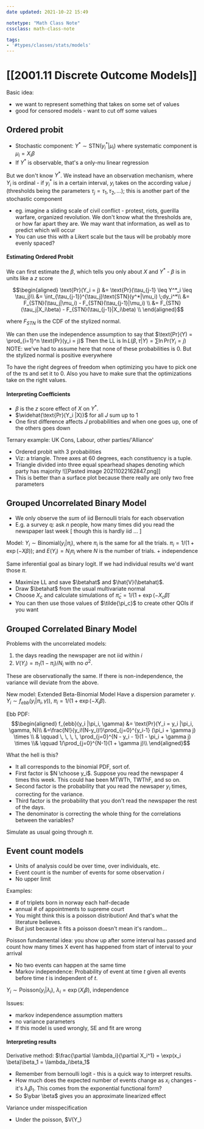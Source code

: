 ```yaml
---
date updated: 2021-10-22 15:49

notetype: "Math Class Note"
cssclass: math-class-note

tags: 
- '#types/classes/stats/models'
---
```


# [[2001.11 Discrete Outcome Models]]

Basic idea:
- we want to represent something that takes on some set of values
- good for censored models - want to cut off some values

## Ordered probit
- Stochastic component: $Y^* \sim \text{STN}(y_i^*|\mu_i)$ where systematic component is  $\mu_i = X_i\beta$
- If $Y^*$ is observable, that's a only-mu linear regression

But we don't know $Y^*$. We instead have an observation mechanism, where $Y_i$ is ordinal - if $y^*_i$ is in a certain interval, $y_i$ takes on the according value $j$ (thresholds being the parameters $\tau_j =\tau_1, \tau_2, \ldots$); this is another part of the stochastic component
- eg. imagine a sliding scale of civil conflict - protest, riots, guerilla warfare, organized revolution. We don't know what the thresholds are, or how far apart they are. We may want that information, as well as to predict which will occur
- You can use this with a Likert scale but the taus will be probably more evenly spaced?


#### Estimating Ordered Probit
We can first estimate the $\beta$, which tells you only about $X$ and $Y^*$ - $\beta$ is in units like a $z$ score

$$\begin{aligned}
\text{Pr}(Y_i = j) &= \text{Pr}(\tau_{j-1} \leq Y^*_i \leq \tau_j)\\
&= \int_{\tau_{j-1}}^{\tau_j}\text{STN}(y^*|\mu_i) \;dy_i^*\\
&= F_{STN}(\tau_j|\mu_i) - F_{STN}(\tau_{j-1}|\mu_i) \\
&= F_{STN}(\tau_j|X_i\beta) - F_{STN}(\tau_{j-1}|X_i\beta) \\
\end{aligned}$$

where $F_{STN}$ is the CDF of the stylized normal. 

We can then use the independence assumption to say that $\text{Pr}(Y) = \prod_{i=1}^n \text{Pr}(y_i  = j)$
Then the LL is $\ln L(\beta, \tau|Y) = \sum \ln \text{Pr}(Y_i = j)$
NOTE: we've had to assume here that none of these probabilities is $0$. But the stylized normal is positive everywhere

To have the right degrees of freedom when optimizing you have to pick one of the $\tau$s and set it to $0$. Also you have to make sure that the optimizations take on the right values. 
#### Interpreting Coefficients
- $\beta$ is  the $z$ score effect of $X$ on $Y^*$. 
- $\widehat{\text{Pr}(Y_i |X)}$ for all $J$ sum up to $1$
- One first difference affects $J$ probabilities and when one goes up, one of the others goes down

Ternary example: UK Cons, Labour, other parties/'Alliance'
- Ordered probit with 3 probabilities
- Viz: a triangle. Three axes at 60 degrees, each constituency is a tuple.
- Triangle divided into three equal spearhead shapes denoting which party has majority 
![[Pasted image 20211022162847.png]]
- This is better than a surface plot because there really are only two free parameters

## Grouped Uncorrelated Binary Model

- We only observe the _sum_ of iid Bernoulli trials for each observation
- E.g. a survey q: ask $n$ people, how many times did you read the newspaper last week \[ though this is hardly iid ... \]

Model:
$Y_i \sim \text{Binomial}(y_i|\pi_i)$, where $\pi_i$ is the same for all the trials. $\pi_i = 1/(1 + \exp(-X\beta))$; and $E(Y_i) = N_i \pi_i$ where $N$ is the number of trials. + independence 

Same inferential goal as binary logit. If we had individual results we'd want those $\pi$. 
- Maximize LL and save $\betahat$ and $\hat{V}(\betahat)$. 
- Draw $\betahat$ from the usual multivariate normal
- Choose $X_c$ and calculate simulations of $\tilde{\pi}_c = 1/(1 + \exp(-X_c \tilde{\beta})$
- You can then use those values of $\tilde{\pi_c}$ to create other QOIs if you want


## Grouped Correlated Binary Model

Problems with the uncorrelated models: 
1) the days reading the newspaper are not iid within $i$
2) $V(Y_i) = \pi_1(1 - \pi_i)/N_i$ with no $\sigma^2$. 

These are observationally the same. If there is non-independence, the variance will deviate from the above. 


New model: Extended Beta-Binomial Model
Have a dispersion parameter $\gamma$. 
$Y_i \sim f_{ebb}(y_i | \pi_i, \gamma))$, $\pi_i = 1/(1+ \exp(-X_i \beta)$. 

Ebb PDF: 
$$\begin{aligned}
f_{ebb}(y_i |\pi_i, \gamma) &= \text{Pr}(Y_i = y_i |\pi_i, \gamma, N)\\ 
&=\frac{N!}{y_i!(N-y_i)!}\prod_{j=0}^{y_i-1} (\pi_i + \gamma j) \times \\
& \qquad \, \, \, \, \prod_{j=0}^{N - y_i - 1}(1 - \pi_i + \gamma j) \times \\& \qquad 1/\prod_{j=0}^{N-1}(1 + \gamma j)\\
\end{aligned}$$

What the hell is this?
- It all corresponds to the binomial PDF, sort of.
- First factor is $N \choose y_i$. Suppose you read the newspaper 4 times this week. This could hae been MTWTh, TWThF, and so on. 
- Second factor is the probability that you read the newsaper $y_i$ times, correcting for the variance. 
- Third factor is the probability that you don't read the newspaper the rest of the days.
- The denominator is correcting the whole thing for the correlations between the variables?

Simulate as usual going through $\pi$. 


## Event count models

- Units of analysis could be over time, over individuals, etc. 
- Event count is the number of events for some observation $i$ 
- No upper limit 

Examples: 
- \# of triplets born in norway each half-decade
- annual  \# of appointments to supreme court 
- You might think this is a poisson distribution! And that's what the literature believes. 
- But just because it fits a poisson doesn't mean it's random...  

Poisson fundamental idea: you show up after some interval has passed and count how many times X event has happened from start of interval to your arrival 
- No two events can happen at the same time
- Markov independence: Probability of event at time $t$ given all events before time $t$ is independent of $t$. 

$Y_i \sim \text{Poisson}(y_i|\lambda_i)$, $\lambda_i = \exp(X_i \beta)$, independence

Issues:
- markov independence assumption matters
- no variance parameters
- If this model is used wrongly, SE and fit are wrong


#### Interpreting results

Derivative method: $\frac{\partial \lambda_i}{\partial X_i^1} = \exp(x_i \beta)\beta_1 = \lambda_i\beta_1$
- Remember from bernoulli logit - this is a quick way to interpret results. 
- How much does the expected number of events change as $x_i$ changes - it's $\lambda_i \beta_1$. This comes from the exponential functional form?
- So $\ybar \beta$ gives you an approximate linearized effect 

Variance under misspecification
- Under the poisson, $V(Y_)
